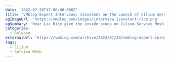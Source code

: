 ```yaml
---
date: '2022-07-20T17:00:00.000Z'
title: 'VMblog Expert Interview: Isovalent on the Launch of Cilium Service Mesh'
ogImageUrl: 'https://vmblog.com/images/interview-isovalent-rice.png'
ogSummary: 'Hear Liz Rice give the inside scoop on Cilium Service Mesh'
categories:
  - Release
externalUrl: 'https://vmblog.com/archive/2022/07/20/vmblog-expert-interview-isovalent-on-the-launch-of-cilium-service-mesh.aspx#.YtgbN-xByrN'
tags:
  - Cilium
  - Service Mesh
---
```

